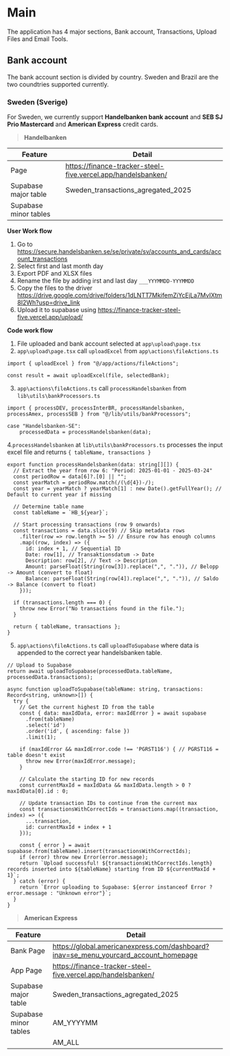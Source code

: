 # Main

The application has 4 major sections, Bank account, Transactions, Upload Files and Email Tools.

## Bank account

The bank account section is divided by country. Sweden and Brazil are the two coundtries supported currently.

### Sweden (Sverige)

For Sweden, we currently support **Handelbanken bank account** and **SEB SJ Prio Mastercard** and **American Express** credit cards.

> **Handelbanken**

| Feature               | Detail                                                       |
| --------------------- | ------------------------------------------------------------ |
| Page                  | https://finance-tracker-steel-five.vercel.app/handelsbanken/ |
| Supabase major table  | Sweden_transactions_agregated_2025                           |
| Supabase minor tables |                                                              |

**User Work flow**

1. Go to https://secure.handelsbanken.se/se/private/sv/accounts_and_cards/account_transactions
2. Select first and last month day
3. Export PDF and XLSX files
4. Rename the file by adding irst and last day `___YYYMMDD-YYYMMDD`
5. Copy the files to the driver https://drive.google.com/drive/folders/1dLNTT7MkifemZiYcEjLa7MvIXtm8I2Wh?usp=drive_link
6. Upload it to supabase using https://finance-tracker-steel-five.vercel.app/upload/

**Code work flow**

1. File uploaded and bank account selected at `app\upload\page.tsx`
2. `app\upload\page.tsx` call `uploadExcel` from `app\actions\fileActions.ts`

```
import { uploadExcel } from "@/app/actions/fileActions";

const result = await uploadExcel(file, selectedBank);
```

3. `app\actions\fileActions.ts` call `processHandelsbanken` from `lib\utils\bankProcessors.ts`

```
import { processDEV, processInterBR, processHandelsbanken, processAmex, processSEB } from "@/lib/utils/bankProcessors";

case "Handelsbanken-SE":
    processedData = processHandelsbanken(data);
```

4.`processHandelsbanken` at `lib\utils\bankProcessors.ts` processes the input excel file and returns `{ tableName, transactions }`

```
export function processHandelsbanken(data: string[][]) {
  // Extract the year from row 6: "Period: 2025-01-01 - 2025-03-24"
  const periodRow = data[6]?.[0] || "";
  const yearMatch = periodRow.match(/(\d{4})-/);
  const year = yearMatch ? yearMatch[1] : new Date().getFullYear(); // Default to current year if missing

  // Determine table name
  const tableName = `HB_${year}`;

  // Start processing transactions (row 9 onwards)
  const transactions = data.slice(9) // Skip metadata rows
    .filter(row => row.length >= 5) // Ensure row has enough columns
    .map((row, index) => ({
      id: index + 1, // Sequential ID
      Date: row[1], // Transaktionsdatum -> Date
      Description: row[2], // Text -> Description
      Amount: parseFloat(String(row[3]).replace(",", ".")), // Belopp -> Amount (convert to float)
      Balance: parseFloat(String(row[4]).replace(",", ".")), // Saldo -> Balance (convert to float)
    }));

  if (transactions.length === 0) {
    throw new Error("No transactions found in the file.");
  }

  return { tableName, transactions };
}
```

5. `app\actions\fileActions.ts` call `uploadToSupabase` where data is appended to the correct year handelsbanken table.

```
// Upload to Supabase
return await uploadToSupabase(processedData.tableName, processedData.transactions);

async function uploadToSupabase(tableName: string, transactions: Record<string, unknown>[]) {
  try {
    // Get the current highest ID from the table
    const { data: maxIdData, error: maxIdError } = await supabase
      .from(tableName)
      .select('id')
      .order('id', { ascending: false })
      .limit(1);

    if (maxIdError && maxIdError.code !== 'PGRST116') { // PGRST116 = table doesn't exist
      throw new Error(maxIdError.message);
    }

    // Calculate the starting ID for new records
    const currentMaxId = maxIdData && maxIdData.length > 0 ? maxIdData[0].id : 0;

    // Update transaction IDs to continue from the current max
    const transactionsWithCorrectIds = transactions.map((transaction, index) => ({
      ...transaction,
      id: currentMaxId + index + 1
    }));

    const { error } = await supabase.from(tableName).insert(transactionsWithCorrectIds);
    if (error) throw new Error(error.message);
    return `Upload successful! ${transactionsWithCorrectIds.length} records inserted into ${tableName} starting from ID ${currentMaxId + 1}`;
  } catch (error) {
    return `Error uploading to Supabase: ${error instanceof Error ? error.message : "Unknown error"}`;
  }
}
```

> **American Express**

| Feature               | Detail                                                                              |
| --------------------- | ----------------------------------------------------------------------------------- |
| Bank Page             | https://global.americanexpress.com/dashboard?inav=se_menu_yourcard_account_homepage |
| App Page              | https://finance-tracker-steel-five.vercel.app/handelsbanken/                        |
| Supabase major table  | Sweden_transactions_agregated_2025                                                  |
| Supabase minor tables | AM_YYYYMM                                                                           |
|                       | AM_ALL                                                                              |
